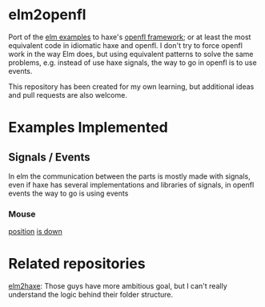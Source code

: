 # elm2openfl

Port of the [elm examples](http://elm-lang.org/Examples.elm) to haxe's [openfl framework](openfl.org); or at least the most equivalent code in idiomatic haxe and openfl.
I don't try to force openfl work in the way Elm does, but using equivalent patterns to solve the same problems, e.g. instead of use haxe signals, the way to go in openfl is to use events.

This repository has been created for my own learning, but additional ideas and pull requests are also welcome.

# Examples Implemented

## Signals / Events

In elm the communication between the parts is mostly made with signals, even if haxe has several implementations and 
libraries of signals, in openfl events the way to go is using events

### Mouse
[position](Events/mouse/position)
[is down](Events/mouse/is_down)


# Related repositories
[elm2haxe](https://github.com/metaperl/elm2haxe): Those guys have more ambitious goal, but I can't really understand the logic behind their folder structure.

